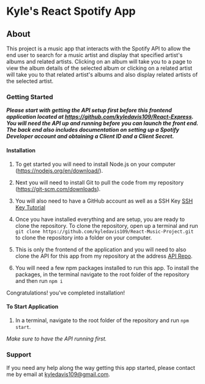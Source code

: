 # Kyle's React Spotify App

## About

This project is a music app that interacts with the Spotify API to allow the end user to search for a music artist and display that specified artist's albums and related artists. Clicking on an album will take you to a page to view the album details of the selected album or clicking on a related artist will take you to that related artist's albums and also display related artists of the selected artist.

### Getting Started

***Please start with getting the API setup first before this frontend application located at https://github.com/kyledavis109/React-Express. You will need the API up and running before you can launch the front end. The back end also includes documentation on setting up a Spotify Developer account and obtaining a Client ID and a Client Secret.***

#### Installation

1. To get started you will need to install Node.js on your computer (https://nodejs.org/en/download/).

2. Next you will need to install Git to pull the code from my repository (https://git-scm.com/downloads).

3. You will also need to have a GitHub account as well as a SSH Key [SSH Key Tutorial](https://docs.github.com/en/authentication/connecting-to-github-with-ssh/generating-a-new-ssh-key-and-adding-it-to-the-ssh-agent)

4. Once you have installed everything and are setup, you are ready to clone the repository. To clone the repository, open up a terminal and run `git clone https://github.com/kyledavis109/React-Music-Project.git` to clone the repository into a folder on your computer.

5. This is only the frontend of the application and you will need to also clone the API for this app from my repository at the address [API Repo](https://github.com/kyledavis109/React-Express).

6. You will need a few npm packages installed to run this app. To install the packages, in the terminal navigate to the root folder of the repository and then run `npm i`

Congratulations! you've completed installation!

#### To Start Application

1. In a terminal, navigate to the root folder of the repository and run `npm start`.

*Make sure to have the API running first.*

### Support

If you need any help along the way getting this app started, please contact me by email at kyledavis109@gmail.com.